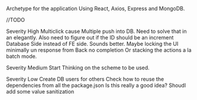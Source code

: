 Archetype for the application
Using React, Axios, Express and MongoDB.

//TODO

Severity High
    Multiclick cause Multiple push into DB.
        Need to solve that in an elegantly.
        Also need to figure out if the ID should be an increment Database Side instead of FE side.
            Sounds better.
        Maybe locking the UI minimally un response from Back no completion
            Or stacking the actions a la batch mode.

Severity Medium
    Start Thinking on the scheme to be used.

Severity Low
    Create DB users for others
    Check how to reuse the dependencies from all the package.json
        Is this really a good idea?
    Shoudl add some value sanitization 
